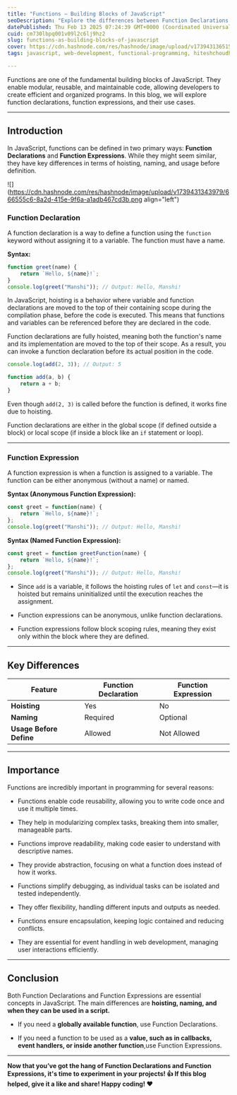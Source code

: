 ```yaml
---
title: "Functions – Building Blocks of JavaScript"
seoDescription: "Explore the differences between Function Declarations and Function Expressions in JavaScript. Learn about hoisting, scoping, and use cases."
datePublished: Thu Feb 13 2025 07:24:39 GMT+0000 (Coordinated Universal Time)
cuid: cm730lbpq001v09l2c6lj9hz2
slug: functions-as-building-blocks-of-javascript
cover: https://cdn.hashnode.com/res/hashnode/image/upload/v1739431365158/f80a965e-e5c5-44cd-97e9-b7e31549e3c1.jpeg
tags: javascript, web-development, functional-programming, hiteshchoudharylco, chaicode

---
```


Functions are one of the fundamental building blocks of JavaScript. They enable modular, reusable, and maintainable code, allowing developers to create efficient and organized programs. In this blog, we will explore function declarations, function expressions, and their use cases.

---

## Introduction

In JavaScript, functions can be defined in two primary ways: **Function Declarations** and **Function Expressions**. While they might seem similar, they have key differences in terms of hoisting, naming, and usage before definition.

![](https://cdn.hashnode.com/res/hashnode/image/upload/v1739431343979/666555c6-8a2d-415e-9f6a-a1adb467cd3b.png align="left")

### Function Declaration

A function declaration is a way to define a function using the `function` keyword without assigning it to a variable. The function must have a name.

**Syntax:**

```javascript
function greet(name) {
    return `Hello, ${name}!`;
}
console.log(greet("Manshi")); // Output: Hello, Manshi!
```

In JavaScript, hoisting is a behavior where variable and function declarations are moved to the top of their containing scope during the compilation phase, before the code is executed. This means that functions and variables can be referenced before they are declared in the code.

Function declarations are fully hoisted, meaning both the function's name and its implementation are moved to the top of their scope. As a result, you can invoke a function declaration before its actual position in the code.

```javascript
console.log(add(2, 3)); // Output: 5

function add(a, b) {
    return a + b;
}
```

Even though `add(2, 3)` is called before the function is defined, it works fine due to hoisting.

Function declarations are either in the global scope (if defined outside a block) or local scope (if inside a block like an `if` statement or loop).

---

### Function Expression

A function expression is when a function is assigned to a variable. The function can be either anonymous (without a name) or named.

**Syntax (Anonymous Function Expression):**

```javascript
const greet = function(name) {
    return `Hello, ${name}!`;
};
console.log(greet("Manshi")); // Output: Hello, Manshi!
```

**Syntax (Named Function Expression):**

```javascript
const greet = function greetFunction(name) {
    return `Hello, ${name}!`;
};
console.log(greet("Manshi")); // Output: Hello, Manshi!
```

* Since `add` is a variable, it follows the hoisting rules of `let` and `const`—it is hoisted but remains uninitialized until the execution reaches the assignment.
    
* Function expressions can be anonymous, unlike function declarations.
    
* Function expressions follow block scoping rules, meaning they exist only within the block where they are defined.
    

---

## Key Differences

| **Feature** | **Function Declaration** | **Function Expression** |
| --- | --- | --- |
| **Hoisting** | Yes | No |
| **Naming** | Required | Optional |
| **Usage Before Define** | Allowed | Not Allowed |

---

## Importance

Functions are incredibly important in programming for several reasons:

* Functions enable code reusability, allowing you to write code once and use it multiple times.
    
* They help in modularizing complex tasks, breaking them into smaller, manageable parts.
    
* Functions improve readability, making code easier to understand with descriptive names.
    
* They provide abstraction, focusing on what a function does instead of how it works.
    
* Functions simplify debugging, as individual tasks can be isolated and tested independently.
    
* They offer flexibility, handling different inputs and outputs as needed.
    
* Functions ensure encapsulation, keeping logic contained and reducing conflicts.
    
* They are essential for event handling in web development, managing user interactions efficiently.
    

---

## Conclusion

Both Function Declarations and Function Expressions are essential concepts in JavaScript. The main differences are **hoisting, naming, and when they can be used in a script.**

* If you need a **globally available function**, use Function Declarations.
    
* If you need a function to be used as a **value, such as in callbacks, event handlers, or inside another function**,use Function Expressions.
    

---

**Now that you’ve got the hang of Function Declarations and Function Expressions, it's time to experiment in your projects! 👍 If this blog helped, give it a like and share! Happy coding! ❤️**